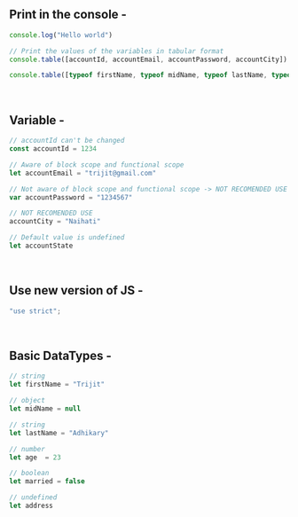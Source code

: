 ## Print in the console -

```javaScript
console.log("Hello world")

// Print the values of the variables in tabular format
console.table([accountId, accountEmail, accountPassword, accountCity])

console.table([typeof firstName, typeof midName, typeof lastName, typeof age, typeof married, typeof address])
```

<br>

## Variable -
```javaScript
// accountId can't be changed
const accountId = 1234

// Aware of block scope and functional scope
let accountEmail = "trijit@gmail.com"

// Not aware of block scope and functional scope -> NOT RECOMENDED USE
var accountPassword = "1234567"

// NOT RECOMENDED USE
accountCity = "Naihati"

// Default value is undefined
let accountState
```

<br>

## Use new version of JS -
```javaScript
"use strict";
```

<br>

## Basic DataTypes -
```javaScript
// string
let firstName = "Trijit"

// object
let midName = null

// string
let lastName = "Adhikary"

// number
let age  = 23

// boolean
let married = false

// undefined
let address
```



